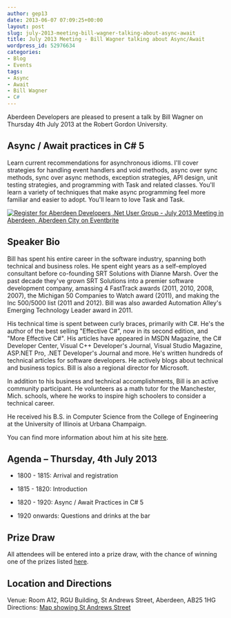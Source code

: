 ```yaml
---
author: gep13
date: 2013-06-07 07:09:25+00:00
layout: post
slug: july-2013-meeting-bill-wagner-talking-about-async-await
title: July 2013 Meeting - Bill Wagner talking about Async/Await
wordpress_id: 52976634
categories:
- Blog
- Events
tags:
- Async
- Await
- Bill Wagner
- C#
---
```


Aberdeen Developers are pleased to present a talk by Bill Wagner on Thursday 4th July 2013 at the Robert Gordon University.





## Async / Await practices in C# 5





Learn current recommendations for asynchronous idioms. I'll cover strategies for handling event handlers and void methods, async over sync methods, sync over async methods, exception strategies, API design, unit testing strategies, and programming with Task and related classes. You'll learn a variety of techniques that make async programming feel more familiar and easier to adopt. You'll learn to love Task and Task.





[![Register for Aberdeen Developers .Net User Group - July 2013 Meeting in Aberdeen, Aberdeen City on Eventbrite](http://www.eventbrite.com/registerbutton?eid=2581657808)](http://adnuguk-jul2013.eventbrite.co.uk/?ebtv=C)





## Speaker Bio




Bill has spent his entire career in the software industry, spanning both technical and business roles. He spent eight years as a self-employed consultant before co-founding SRT Solutions with Dianne Marsh. Over the past decade they've grown SRT Solutions into a premier software development company, amassing 4 FastTrack awards (2011, 2010, 2008, 2007), the Michigan 50 Companies to Watch award (2011), and making the Inc 500/5000 list (2011 and 2012). Bill was also awarded Automation Alley's Emerging Technology Leader award in 2011.





His technical time is spent between curly braces, primarily with C#. He's the author of the best selling "Effective C#", now in its second edition, and "More Effective C#". His articles have appeared in MSDN Magazine, the C# Developer Center, Visual C++ Developer's Journal, Visual Studio Magazine, ASP.NET Pro, .NET Developer's Journal and more. He's written hundreds of technical articles for software developers. He actively blogs about technical and business topics. Bill is also a regional director for Microsoft.





In addition to his business and technical accomplishments, Bill is an active community participant. He volunteers as a math tutor for the Manchester, Mich. schools, where he works to inspire high schoolers to consider a technical career.





He received his B.S. in Computer Science from the College of Engineering at the University of Illinois at Urbana Champaign.




You can find more information about him at his site [here](http://billwagner.azurewebsites.net/).





## Agenda – Thursday, 4th July 2013






  * 1800 - 1815: Arrival and registration


  * 1815 - 1820: Introduction


  * 1820 - 1920: Async / Await Practices in C# 5


  * 1920 onwards: Questions and drinks at the bar




## Prize Draw


All attendees will be entered into a prize draw, with the chance of winning one of the prizes listed [here](http://www.gep13.co.uk/blog/?p=107).


## Location and Directions


Venue: Room A12, RGU Building, St Andrews Street, Aberdeen, AB25 1HG Directions: [Map showing St Andrews Street](http://www.bing.com/maps/?v=2&cp=57.149542434132776~-2.102723645985436&lvl=17&dir=0&sty=c&eo=1&form=LMLTCC)
